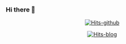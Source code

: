### Hi there 👋

<!--
**leehosu/leehosu** is a ✨ _special_ ✨ repository because its `README.md` (this file) appears on your GitHub profile.

Here are some ideas to get you started:

- 🔭 I’m currently working on ...
- 🌱 I’m currently learning ...
- 👯 I’m looking to collaborate on ...
- 🤔 I’m looking for help with ...
- 💬 Ask me about ...
- 📫 How to reach me: ...
- 😄 Pronouns: ...
- ⚡ Fun fact: ...
-->

<div align=center>
	
[![Hits-github](https://hits.seeyoufarm.com/api/count/incr/badge.svg?url=https%3A%2F%2Fgithub.com%2Fleehosu&count_bg=%2379C83D&title_bg=%23555555&icon=github.svg&icon_color=%23FBFBFB&title=github+hits&edge_flat=false)](https://hits.seeyoufarm.com)
  
  [![Hits-blog](https://hits.seeyoufarm.com/api/count/incr/badge.svg?url=https%3A%2F%2Fleehosu.github.io&count_bg=%2379C83D&title_bg=%23555555&icon=blogger.svg&icon_color=%23FBFBFB&title=blog+hits&edge_flat=false)](https://hits.seeyoufarm.com)
  
  
  </div>
